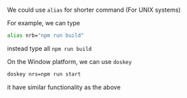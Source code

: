 We could use `alias` for shorter command (For UNIX systems)

For example, we can type 

```bash
alias nrb="npm run build"
```

instead type all `npm run build`

On the Window platform, we can use `doskey`

```bash
doskey nrs=npm run start
```

it have similar functionality as the above